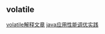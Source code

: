 ## volatile
[volatile解释文章](https://www.ibm.com/developerworks/cn/java/j-jtp06197.html "volatile好文")
[java应用性能调优实践](https://www.ibm.com/developerworks/cn/java/j-lo-performance-tuning-practice/index.html)
